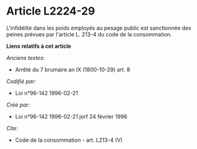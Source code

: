 # Article L2224-29

L'infidélité dans les poids employés au pesage public est sanctionnée des peines prévues par l'article L. 213-4 du code de la
consommation.

**Liens relatifs à cet article**

_Anciens textes_:

  - Arrêté du 7 brumaire an IX (1800-10-29) art. 8

_Codifié par_:

  - Loi n°96-142 1996-02-21

_Créé par_:

  - Loi n°96-142 1996-02-21 jorf 24 février 1996

_Cite_:

  - Code de la consommation - art. L213-4 (V)
